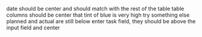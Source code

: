 date should be center and should match with the rest of the table
table columns should be center
that tint of blue is very high try something else
planned and actual are still below enter task field, they should be above the input field and center